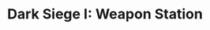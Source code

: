 ---
mission_id: dsiege
editorsChoice:
title: "Dark Siege I: Weapon Station"
authors: 
    - "TJ13"
date:
filename: "dsiege.zip"
description: "The Empire has set up a base on the planet Dentron to trade weaponry with smugglers in an effort to gain more powerful artillery for their stormtroopers. This brave and deadly move could mean certain doom for the Rebellion. Your goal, Kyle, is to invade the station, set a sequencer charge in it, and steal one of the traded test weapons for further study by the Rebellion."
cover:
levelReplaced:	JABSHIP
difficulty: yes
bm:	yes
fme: no
wax: yes
three_do: yes
voc: no
gmd: yes
vue: no
lfd: no
base: "New level from scratch" 
editors: "WEDIT 3.2"

---